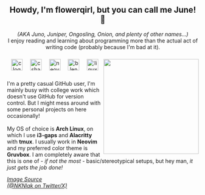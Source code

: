 
<h2 align="center">Howdy, I'm flowerqirl, but you can call me June! 🧅</h2>
<p align="center"><i>(AKA Juno, Juniper, Ongosling, Onion, and plenty of other names...)</i><br>I enjoy reading and learning about programming more than the actual act of writing code (probably because I'm bad at it).</p>

###

<img align="right" height="250" src="https://lh3.googleusercontent.com/drive-viewer/AKGpiha9w_5QT1SrjM0wiag9QZSjBlYc7aCnbEUGmHQKntDCZ0KZ1nl779J7iZZjBpNZ62gZ9UnDfi3QMjlfAMIpqOrvJLWUikMjAcI=s2560" />

<div align="center">
  <img src="https://img.shields.io/badge/C-A8B9CC?logo=c&logoColor=black&style=for-the-badge" height="30" alt="c logo"  />
  <img width="12" />
  <img src="https://img.shields.io/badge/C Sharp-239120?logo=csharp&logoColor=white&style=for-the-badge" height="30" alt="csharp logo"  />
  <img width="12" />
  <img src="https://img.shields.io/badge/Neovim-57A143?logo=neovim&logoColor=black&style=for-the-badge" height="30" alt="neovim logo"  />
  <img width="12" />
  <img src="https://img.shields.io/badge/Blender-F5792A?logo=blender&logoColor=black&style=for-the-badge" height="30" alt="blender logo"  />
  <img width="12" />
  <img src="https://img.shields.io/badge/Linux-FCC624?logo=linux&logoColor=black&style=for-the-badge" height="30" alt="linux logo"  />
</div>

###

<p align="left">I'm a pretty casual GitHub user, I'm mainly busy with college work which doesn't use GitHub for version control. But I might mess around with some personal projects on here occasionally!<br><br>My OS of choice is <b>Arch Linux</b>, on which I use <b>i3-gaps</b> and <b>Alacritty</b> with <b>tmux</b>. I usually work in <b>Neovim</b> and my preferred color theme is <b>Gruvbox</b>. I am completely aware that this is one of - <i>if not the most</i> - basic/stereotypical setups, but hey man, <i>it just gets the job done!


[Image Source<br>(@NKNlak on Twitter/X)](https://twitter.com/NKNlak/status/1701114773356867987)</i></p>
